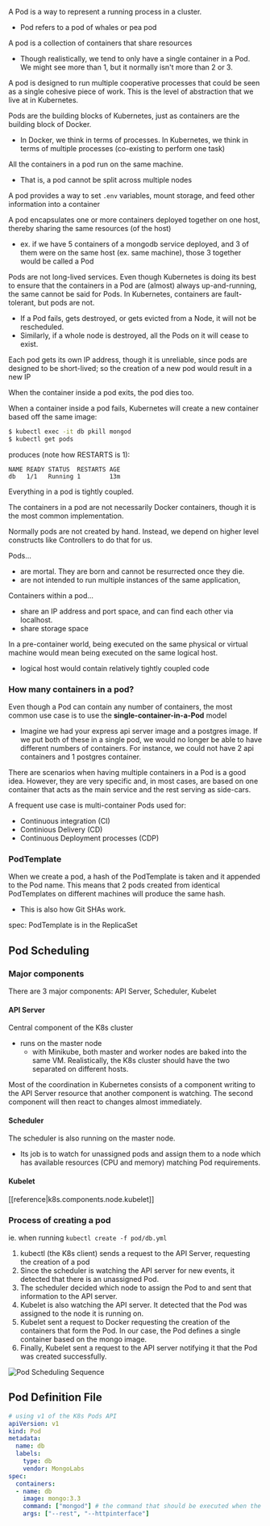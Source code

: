 A Pod is a way to represent a running process in a cluster.

- Pod refers to a pod of whales or pea pod

A pod is a collection of containers that share resources
- Though realistically, we tend to only have a single container in a Pod. We might see more than 1, but it normally isn't more than 2 or 3.

A pod is designed to run multiple cooperative processes that could be seen as a single cohesive piece of work. This is the level of abstraction that we live at in Kubernetes.

Pods are the building blocks of Kubernetes, just as containers are the building block of Docker.
- In Docker, we think in terms of processes. In Kubernetes, we think in terms of multiple processes (co-existing to perform one task)

All the containers in a pod run on the same machine. 
- That is, a pod cannot be split across multiple nodes

A pod provides a way to set `.env` variables, mount storage, and feed other information into a container

A pod encapsulates one or more containers deployed together on one host, thereby sharing the same resources (of the host)
- ex. if we have 5 containers of a mongodb service deployed, and 3 of them were on the same host (ex. same machine), those 3 together would be called a Pod

Pods are not long-lived services. Even though Kubernetes is doing its best to ensure that the containers in a Pod are (almost) always up-and-running, the same cannot be said for Pods. In Kubernetes, containers are fault-tolerant, but pods are not.

- If a Pod fails, gets destroyed, or gets evicted from a Node, it will not be rescheduled.
- Similarly, if a whole node is destroyed, all the Pods on it will cease to exist.

Each pod gets its own IP address, though it is unreliable, since pods are designed to be short-lived; so the creation of a new pod would result in a new IP

When the container inside a pod exits, the pod dies too.

When a container inside a pod fails, Kubernetes will create a new container based off the same image:

```sh
$ kubectl exec -it db pkill mongod
$ kubectl get pods
```

produces (note how RESTARTS is 1):

```
NAME READY STATUS  RESTARTS AGE
db   1/1   Running 1        13m
```

Everything in a pod is tightly coupled.

The containers in a pod are not necessarily Docker containers, though it is the most common implementation.

Normally pods are not created by hand. Instead, we depend on higher level constructs like Controllers to do that for us.

Pods...

- are mortal. They are born and cannot be resurrected once they die.
- are not intended to run multiple instances of the same application,

Containers within a pod...

- share an IP address and port space, and can find each other via localhost.
- share storage space

In a pre-container world, being executed on the same physical or virtual machine would mean being executed on the same logical host.

- logical host would contain relatively tightly coupled code

### How many containers in a pod?

Even though a Pod can contain any number of containers, the most common use case is to use the **single-container-in-a-Pod** model

- Imagine we had your express api server image and a postgres image. If we put both of these in a single pod, we would no longer be able to have different numbers of containers. For instance, we could not have 2 api containers and 1 postgres container.

There are scenarios when having multiple containers in a Pod is a good idea. However, they are very specific and, in most cases, are based on one container that acts as the main service and the rest serving as side-cars.

A frequent use case is multi-container Pods used for:

- Continuous integration (CI)
- Continious Delivery (CD)
- Continuous Deployment processes (CDP)

### PodTemplate

When we create a pod, a hash of the PodTemplate is taken and it appended to the Pod name. This means that 2 pods created from identical PodTemplates on different machines will produce the same hash.

- This is also how Git SHAs work.

spec: PodTemplate is in the ReplicaSet

## Pod Scheduling

### Major components

There are 3 major components: API Server, Scheduler, Kubelet

#### API Server

Central component of the K8s cluster

- runs on the master node
  - with Minikube, both master and worker nodes are baked into the same VM. Realistically, the K8s cluster should have the two separated on different hosts.

Most of the coordination in Kubernetes consists of a component writing to the API Server resource that another component is watching. The second component will then react to changes almost immediately.

#### Scheduler

The scheduler is also running on the master node.

- Its job is to watch for unassigned pods and assign them to a node which has available resources (CPU and memory) matching Pod requirements.

#### Kubelet

[[reference|k8s.components.node.kubelet]]

### Process of creating a pod

ie. when running `kubectl create -f pod/db.yml`

1. kubectl (the K8s client) sends a request to the API Server, requesting the creation of a pod
2. Since the scheduler is watching the API server for new events, it detected that there is an unassigned Pod.
3. The scheduler decided which node to assign the Pod to and sent that information to the API server.
4. Kubelet is also watching the API server. It detected that the Pod was assigned to the node it is running on.
5. Kubelet sent a request to Docker requesting the creation of the containers that form the Pod. In our case, the Pod defines a single container based on the mongo image.
6. Finally, Kubelet sent a request to the API server notifying it that the Pod was created successfully.

![Pod Scheduling Sequence](/assets/images/2021-05-28-11-22-21.png)

## Pod Definition File

```yml
# using v1 of the K8s Pods API
apiVersion: v1
kind: Pod
metadata:
  name: db
  labels:
    type: db
    vendor: MongoLabs
spec:
  containers:
  - name: db
    image: mongo:3.3
    command: ["mongod"] # the command that should be executed when the container starts
    args: ["--rest", "--httpinterface"]

```

